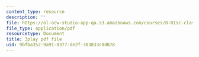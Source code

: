 ```yaml
---
content_type: resource
description: ''
file: https://ol-ocw-studio-app-qa.s3.amazonaws.com/courses/8-01sc-classical-mechanics-fall-2016/9bfba3529a910377de2f303833c0d078_4K539RaRDXU.pdf
file_type: application/pdf
resourcetype: Document
title: 3play pdf file
uid: 9bfba352-9a91-0377-de2f-303833c0d078
---
```

